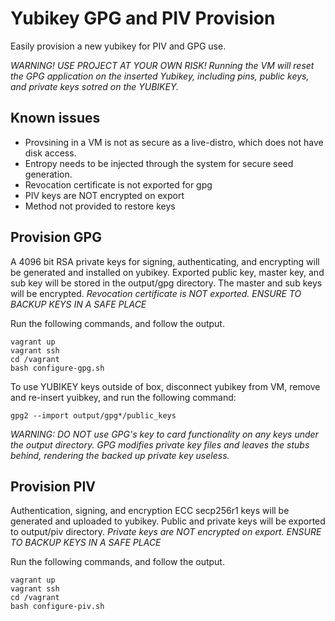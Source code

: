 # Yubikey GPG and PIV Provision

Easily provision a new yubikey for PIV and GPG use.

*WARNING! USE PROJECT AT YOUR OWN RISK! Running the VM will reset the GPG application on the inserted Yubikey, including pins, public keys, and private keys sotred on the YUBIKEY.*



## Known issues

- Provsining in a VM is not as secure as a live-distro, which does not have disk access.
- Entropy needs to be injected through the system for secure seed generation.
- Revocation certificate is not exported for gpg
- PIV keys are NOT encrypted on export
- Method not provided to restore keys

## Provision GPG


A 4096 bit RSA private keys for signing, authenticating, and encrypting will be generated and installed on yubikey.
Exported public key, master key, and sub key will be stored in the output/gpg directory.
The master and sub keys will be encrypted.
*Revocation certificate is NOT exported.*
*ENSURE TO BACKUP KEYS IN A SAFE PLACE*


Run the following commands, and follow the output.

~~~
vagrant up
vagrant ssh
cd /vagrant
bash configure-gpg.sh
~~~


To use YUBIKEY keys outside of box, disconnect yubikey from VM, remove and re-insert yuibkey, and run the following command:

~~~
gpg2 --import output/gpg*/public_keys
~~~


*WARNING: DO NOT use GPG's key to card functionality on any keys under the output directory. GPG modifies private key files and leaves the stubs behind, rendering the backed up private key useless.*


## Provision PIV

Authentication, signing, and encryption ECC secp256r1 keys will be generated and uploaded to yubikey.
Public and private keys will be exported to output/piv directory.
*Private keys are NOT encrypted on export.*
*ENSURE TO BACKUP KEYS IN A SAFE PLACE*

Run the following commands, and follow the output.

~~~
vagrant up
vagrant ssh
cd /vagrant
bash configure-piv.sh
~~~


